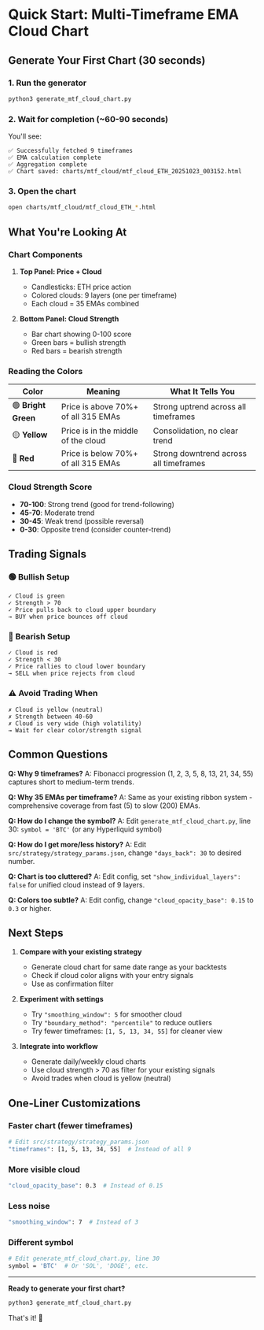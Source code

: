 # Quick Start: Multi-Timeframe EMA Cloud Chart

## Generate Your First Chart (30 seconds)

### 1. Run the generator
```bash
python3 generate_mtf_cloud_chart.py
```

### 2. Wait for completion (~60-90 seconds)
You'll see:
```
✅ Successfully fetched 9 timeframes
✅ EMA calculation complete
✅ Aggregation complete
✅ Chart saved: charts/mtf_cloud/mtf_cloud_ETH_20251023_003152.html
```

### 3. Open the chart
```bash
open charts/mtf_cloud/mtf_cloud_ETH_*.html
```

## What You're Looking At

### Chart Components

1. **Top Panel: Price + Cloud**
   - Candlesticks: ETH price action
   - Colored clouds: 9 layers (one per timeframe)
   - Each cloud = 35 EMAs combined

2. **Bottom Panel: Cloud Strength**
   - Bar chart showing 0-100 score
   - Green bars = bullish strength
   - Red bars = bearish strength

### Reading the Colors

| Color | Meaning | What It Tells You |
|-------|---------|-------------------|
| 🟢 **Bright Green** | Price is above 70%+ of all 315 EMAs | Strong uptrend across all timeframes |
| 🟡 **Yellow** | Price is in the middle of the cloud | Consolidation, no clear trend |
| 🔴 **Red** | Price is below 70%+ of all 315 EMAs | Strong downtrend across all timeframes |

### Cloud Strength Score

- **70-100**: Strong trend (good for trend-following)
- **45-70**: Moderate trend
- **30-45**: Weak trend (possible reversal)
- **0-30**: Opposite trend (consider counter-trend)

## Trading Signals

### 🟢 Bullish Setup
```
✓ Cloud is green
✓ Strength > 70
✓ Price pulls back to cloud upper boundary
→ BUY when price bounces off cloud
```

### 🔴 Bearish Setup
```
✓ Cloud is red
✓ Strength < 30
✓ Price rallies to cloud lower boundary
→ SELL when price rejects from cloud
```

### ⚠️ Avoid Trading When
```
✗ Cloud is yellow (neutral)
✗ Strength between 40-60
✗ Cloud is very wide (high volatility)
→ Wait for clear color/strength signal
```

## Common Questions

**Q: Why 9 timeframes?**
A: Fibonacci progression (1, 2, 3, 5, 8, 13, 21, 34, 55) captures short to medium-term trends.

**Q: Why 35 EMAs per timeframe?**
A: Same as your existing ribbon system - comprehensive coverage from fast (5) to slow (200) EMAs.

**Q: How do I change the symbol?**
A: Edit `generate_mtf_cloud_chart.py`, line 30: `symbol = 'BTC'` (or any Hyperliquid symbol)

**Q: How do I get more/less history?**
A: Edit `src/strategy/strategy_params.json`, change `"days_back": 30` to desired number.

**Q: Chart is too cluttered?**
A: Edit config, set `"show_individual_layers": false` for unified cloud instead of 9 layers.

**Q: Colors too subtle?**
A: Edit config, change `"cloud_opacity_base": 0.15` to `0.3` or higher.

## Next Steps

1. **Compare with your existing strategy**
   - Generate cloud chart for same date range as your backtests
   - Check if cloud color aligns with your entry signals
   - Use as confirmation filter

2. **Experiment with settings**
   - Try `"smoothing_window": 5` for smoother cloud
   - Try `"boundary_method": "percentile"` to reduce outliers
   - Try fewer timeframes: `[1, 5, 13, 34, 55]` for cleaner view

3. **Integrate into workflow**
   - Generate daily/weekly cloud charts
   - Use cloud strength > 70 as filter for your existing signals
   - Avoid trades when cloud is yellow (neutral)

## One-Liner Customizations

### Faster chart (fewer timeframes)
```bash
# Edit src/strategy/strategy_params.json
"timeframes": [1, 5, 13, 34, 55]  # Instead of all 9
```

### More visible cloud
```bash
"cloud_opacity_base": 0.3  # Instead of 0.15
```

### Less noise
```bash
"smoothing_window": 7  # Instead of 3
```

### Different symbol
```bash
# Edit generate_mtf_cloud_chart.py, line 30
symbol = 'BTC'  # Or 'SOL', 'DOGE', etc.
```

---

**Ready to generate your first chart?**
```bash
python3 generate_mtf_cloud_chart.py
```

That's it! 🚀
